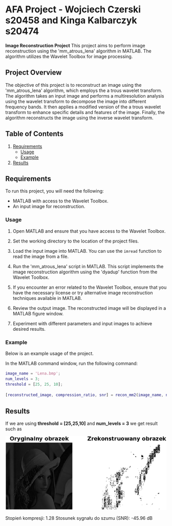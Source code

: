 # AFA Project - Wojciech Czerski s20458 and Kinga Kalbarczyk s20474
**Image Reconstruction Project**
This project aims to perform image reconstruction using the 'mm_atrous_lena' algorithm in MATLAB. The algorithm utilizes the Wavelet Toolbox for image processing.

## Project Overview

The objective of this project is to reconstruct an image using the 'mm_atrous_lena' algorithm, which employs the a trous wavelet transform. The algorithm takes an input image and performs a multiresolution analysis using the wavelet transform to decompose the image into different frequency bands. It then applies a modified version of the a trous wavelet transform to enhance specific details and features of the image. Finally, the algorithm reconstructs the image using the inverse wavelet transform.

## Table of Contents
1. [Requirements](#requirements)
	- [Usage](#usage)
	- [Example](#example)
2. [Results](#results)

## Requirements
To run this project, you will need the following:

- MATLAB with access to the Wavelet Toolbox.
- An input image for reconstruction.

### Usage

1. Open MATLAB and ensure that you have access to the Wavelet Toolbox.

2. Set the working directory to the location of the project files.

3. Load the input image into MATLAB. You can use the `imread` function to read the image from a file.

4. Run the 'mm_atrous_lena' script in MATLAB. This script implements the image reconstruction algorithm using the 'dyadup' function from the Wavelet Toolbox.

5. If you encounter an error related to the Wavelet Toolbox, ensure that you have the necessary license or try alternative image reconstruction techniques available in MATLAB.

6. Review the output image. The reconstructed image will be displayed in a MATLAB figure window.

7. Experiment with different parameters and input images to achieve desired results.

### Example
Below is an example usage of the project.

In the MATLAB command window, run the following command:
```matlab
image_name = 'Lena.bmp';
num_levels = 3;
threshold = [25, 25, 10];

[reconstructed_image, compression_ratio, snr] = recon_mm2(image_name, num_levels, threshold);
```

## Results

If we are using **threshold = [25,25,10]** and **num_levels = 3** we get result such as

![Figure 1](<results/Figure_1.png> "Figure 1") 

Stopień kompresji: 1.28
Stosunek sygnału do szumu (SNR): -45.96 dB